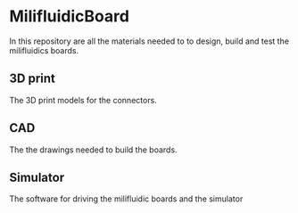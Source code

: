 # MilifluidicBoard

In this repository are all the materials needed to to design, build and test the milifluidics boards.

## 3D print

The 3D print models for the connectors.

## CAD

The the drawings needed to build the boards.

## Simulator

The software for driving the milifluidic boards and the simulator
